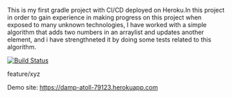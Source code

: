 This is my first gradle project with CI/CD deployed on Heroku.In this project in order to gain experience in making progress on this project when exposed to many unknown technologies, I have worked with a simple algorithm that adds two numbers in an arraylist and updates another element, and i have strengthneted it by doing some tests related to this algorithm.

[![Build Status](https://app.travis-ci.com/hikmeterz/HikmetTerziogluHW1.svg?branch=main)](https://app.travis-ci.com/hikmeterz/HikmetTerziogluHW1)


feature/xyz

Demo site: https://damp-atoll-79123.herokuapp.com